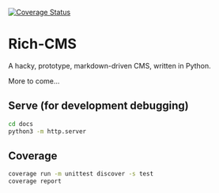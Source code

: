 
[![Coverage Status](https://coveralls.io/repos/github/jzombie/rich-cms/badge.svg)](https://coveralls.io/github/jzombie/rich-cms)


# Rich-CMS

A hacky, prototype, markdown-driven CMS, written in Python.

More to come...

## Serve (for development debugging)

```bash
cd docs
python3 -m http.server
```

## Coverage

```bash
coverage run -m unittest discover -s test
coverage report
```
